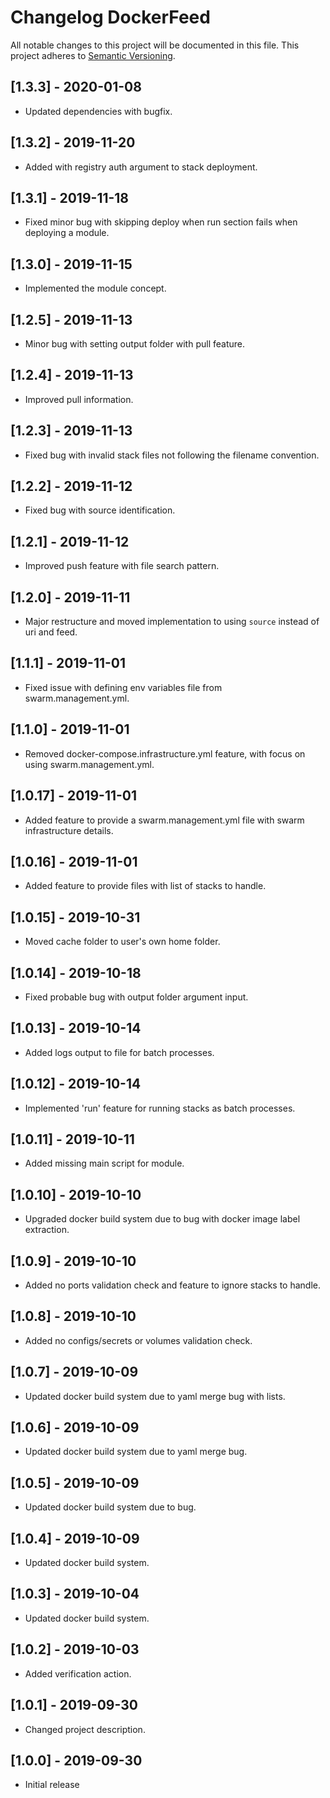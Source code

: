 # Changelog DockerFeed
All notable changes to this project will be documented in this file.
This project adheres to [Semantic Versioning](http://semver.org/).

<!-- the topmost header version must be set manually in the VERSION file -->
## [1.3.3] - 2020-01-08
- Updated dependencies with bugfix.

## [1.3.2] - 2019-11-20
- Added with registry auth argument to stack deployment.

## [1.3.1] - 2019-11-18
- Fixed minor bug with skipping deploy when run section fails when deploying a module.

## [1.3.0] - 2019-11-15
- Implemented the module concept.

## [1.2.5] - 2019-11-13
- Minor bug with setting output folder with pull feature.

## [1.2.4] - 2019-11-13
- Improved pull information.

## [1.2.3] - 2019-11-13
- Fixed bug with invalid stack files not following the filename convention.

## [1.2.2] - 2019-11-12
- Fixed bug with source identification.

## [1.2.1] - 2019-11-12
- Improved push feature with file search pattern.

## [1.2.0] - 2019-11-11
- Major restructure and moved implementation to using `source` instead of uri and feed.

## [1.1.1] - 2019-11-01
- Fixed issue with defining env variables file from swarm.management.yml.

## [1.1.0] - 2019-11-01
- Removed docker-compose.infrastructure.yml feature, with focus on using swarm.management.yml.

## [1.0.17] - 2019-11-01
- Added feature to provide a swarm.management.yml file with swarm infrastructure details.

## [1.0.16] - 2019-11-01
- Added feature to provide files with list of stacks to handle.

## [1.0.15] - 2019-10-31
- Moved cache folder to user's own home folder.

## [1.0.14] - 2019-10-18
- Fixed probable bug with output folder argument input.

## [1.0.13] - 2019-10-14
- Added logs output to file for batch processes.

## [1.0.12] - 2019-10-14
- Implemented 'run' feature for running stacks as batch processes.

## [1.0.11] - 2019-10-11
- Added missing main script for module.

## [1.0.10] - 2019-10-10
- Upgraded docker build system due to bug with docker image label extraction.

## [1.0.9] - 2019-10-10
- Added no ports validation check and feature to ignore stacks to handle.

## [1.0.8] - 2019-10-10
- Added no configs/secrets or volumes validation check.

## [1.0.7] - 2019-10-09
- Updated docker build system due to yaml merge bug with lists.

## [1.0.6] - 2019-10-09
- Updated docker build system due to yaml merge bug.

## [1.0.5] - 2019-10-09
- Updated docker build system due to bug.

## [1.0.4] - 2019-10-09
- Updated docker build system.

## [1.0.3] - 2019-10-04
- Updated docker build system.

## [1.0.2] - 2019-10-03
- Added verification action.

## [1.0.1] - 2019-09-30
- Changed project description.

## [1.0.0] - 2019-09-30
- Initial release
